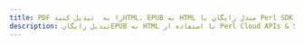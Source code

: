 ---title: PDF را به  تبدیل کنیدHTML، EPUB به HTML مبدل رایگان یا Perl SDKdescription: تبدیل رایگانEPUB به HTML با استفاده از Perl Cloud APIs & SDK همچنین اسناد PDF را در Cloud ایجاد، ویرایش و رندر کنید.---